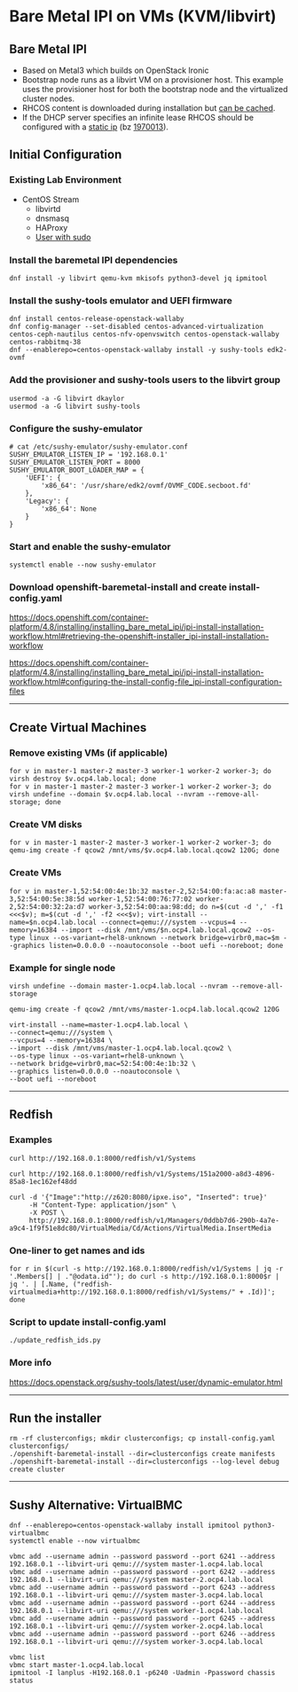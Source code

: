 # Bare Metal IPI on VMs (KVM/libvirt)

## Bare Metal IPI

* Based on Metal3 which builds on OpenStack Ironic
* Bootstrap node runs as a libvirt VM on a provisioner host. This example uses the provisioner host for both the bootstrap node and the virtualized cluster nodes.
* RHCOS content is downloaded during installation but [can be cached](https://docs.openshift.com/container-platform/4.8/installing/installing_bare_metal_ipi/ipi-install-installation-workflow.html#ipi-install-creating-an-rhcos-images-cache_ipi-install-installation-workflow).
* If the DHCP server specifies an infinite lease RHCOS should be configured with a [static ip](https://docs.openshift.com/container-platform/4.8/installing/installing_bare_metal_ipi/ipi-install-installation-workflow.html#verifying-static-ip-address-configuration_ipi-install-configuration-files) (bz [1970013](https://bugzilla.redhat.com/show_bug.cgi?id=1970013)).

## Initial Configuration

### Existing Lab Environment

* CentOS Stream
  * libvirtd
  * dnsmasq
  * HAProxy
  * [User with sudo](https://docs.openshift.com/container-platform/4.8/installing/installing_bare_metal_ipi/ipi-install-installation-workflow.html#preparing-the-provisioner-node-for-openshift-install_ipi-install-installation-workflow)

### Install the baremetal IPI dependencies

```
dnf install -y libvirt qemu-kvm mkisofs python3-devel jq ipmitool
```

### Install the sushy-tools emulator and UEFI firmware

```
dnf install centos-release-openstack-wallaby
dnf config-manager --set-disabled centos-advanced-virtualization centos-ceph-nautilus centos-nfv-openvswitch centos-openstack-wallaby centos-rabbitmq-38
dnf --enablerepo=centos-openstack-wallaby install -y sushy-tools edk2-ovmf
```

### Add the provisioner and sushy-tools users to the libvirt group

```
usermod -a -G libvirt dkaylor
usermod -a -G libvirt sushy-tools
```

### Configure the sushy-emulator

```
# cat /etc/sushy-emulator/sushy-emulator.conf 
SUSHY_EMULATOR_LISTEN_IP = '192.168.0.1'
SUSHY_EMULATOR_LISTEN_PORT = 8000
SUSHY_EMULATOR_BOOT_LOADER_MAP = {
    'UEFI': {
        'x86_64': '/usr/share/edk2/ovmf/OVMF_CODE.secboot.fd'
    },
    'Legacy': {
        'x86_64': None
    }
}
```

### Start and enable the sushy-emulator

```
systemctl enable --now sushy-emulator
```

### Download openshift-baremetal-install and create install-config.yaml

https://docs.openshift.com/container-platform/4.8/installing/installing_bare_metal_ipi/ipi-install-installation-workflow.html#retrieving-the-openshift-installer_ipi-install-installation-workflow

https://docs.openshift.com/container-platform/4.8/installing/installing_bare_metal_ipi/ipi-install-installation-workflow.html#configuring-the-install-config-file_ipi-install-configuration-files

-----------------------------------------------------------

## Create Virtual Machines

### Remove existing VMs (if applicable)

```
for v in master-1 master-2 master-3 worker-1 worker-2 worker-3; do virsh destroy $v.ocp4.lab.local; done
for v in master-1 master-2 master-3 worker-1 worker-2 worker-3; do virsh undefine --domain $v.ocp4.lab.local --nvram --remove-all-storage; done
```

### Create VM disks

```
for v in master-1 master-2 master-3 worker-1 worker-2 worker-3; do qemu-img create -f qcow2 /mnt/vms/$v.ocp4.lab.local.qcow2 120G; done
```

### Create VMs

```
for v in master-1,52:54:00:4e:1b:32 master-2,52:54:00:fa:ac:a8 master-3,52:54:00:5e:38:5d worker-1,52:54:00:76:77:02 worker-2,52:54:00:32:2a:d7 worker-3,52:54:00:aa:98:dd; do n=$(cut -d ',' -f1 <<<$v); m=$(cut -d ',' -f2 <<<$v); virt-install --name=$n.ocp4.lab.local --connect=qemu:///system --vcpus=4 --memory=16384 --import --disk /mnt/vms/$n.ocp4.lab.local.qcow2 --os-type linux --os-variant=rhel8-unknown --network bridge=virbr0,mac=$m --graphics listen=0.0.0.0 --noautoconsole --boot uefi --noreboot; done
```

### Example for single node

```
virsh undefine --domain master-1.ocp4.lab.local --nvram --remove-all-storage

qemu-img create -f qcow2 /mnt/vms/master-1.ocp4.lab.local.qcow2 120G

virt-install --name=master-1.ocp4.lab.local \
--connect=qemu:///system \
--vcpus=4 --memory=16384 \
--import --disk /mnt/vms/master-1.ocp4.lab.local.qcow2 \
--os-type linux --os-variant=rhel8-unknown \
--network bridge=virbr0,mac=52:54:00:4e:1b:32 \
--graphics listen=0.0.0.0 --noautoconsole \
--boot uefi --noreboot
```

-----------------------------------------------------------

## Redfish

### Examples

```
curl http://192.168.0.1:8000/redfish/v1/Systems

curl http://192.168.0.1:8000/redfish/v1/Systems/151a2000-a8d3-4896-85a8-1ec162ef48dd

curl -d '{"Image":"http://z620:8080/ipxe.iso", "Inserted": true}'
     -H "Content-Type: application/json" \
     -X POST \
     http://192.168.0.1:8000/redfish/v1/Managers/0ddbb7d6-290b-4a7e-a9c4-1f9f51e8dc80/VirtualMedia/Cd/Actions/VirtualMedia.InsertMedia
```

### One-liner to get names and ids
```
for r in $(curl -s http://192.168.0.1:8000/redfish/v1/Systems | jq -r '.Members[] | ."@odata.id"'); do curl -s http://192.168.0.1:8000$r | jq '. | [.Name, ("redfish-virtualmedia+http://192.168.0.1:8000/redfish/v1/Systems/" + .Id)]'; done
```

### Script to update install-config.yaml

```
./update_redfish_ids.py
```

### More info
https://docs.openstack.org/sushy-tools/latest/user/dynamic-emulator.html

-----------------------------------------------------------

## Run the installer

```
rm -rf clusterconfigs; mkdir clusterconfigs; cp install-config.yaml clusterconfigs/
./openshift-baremetal-install --dir=clusterconfigs create manifests
./openshift-baremetal-install --dir=clusterconfigs --log-level debug create cluster
```

-----------------------------------------------------------

## Sushy Alternative: VirtualBMC

```
dnf --enablerepo=centos-openstack-wallaby install ipmitool python3-virtualbmc
systemctl enable --now virtualbmc

vbmc add --username admin --password password --port 6241 --address 192.168.0.1 --libvirt-uri qemu:///system master-1.ocp4.lab.local
vbmc add --username admin --password password --port 6242 --address 192.168.0.1 --libvirt-uri qemu:///system master-2.ocp4.lab.local
vbmc add --username admin --password password --port 6243 --address 192.168.0.1 --libvirt-uri qemu:///system master-3.ocp4.lab.local
vbmc add --username admin --password password --port 6244 --address 192.168.0.1 --libvirt-uri qemu:///system worker-1.ocp4.lab.local
vbmc add --username admin --password password --port 6245 --address 192.168.0.1 --libvirt-uri qemu:///system worker-2.ocp4.lab.local
vbmc add --username admin --password password --port 6246 --address 192.168.0.1 --libvirt-uri qemu:///system worker-3.ocp4.lab.local

vbmc list
vbmc start master-1.ocp4.lab.local
ipmitool -I lanplus -H192.168.0.1 -p6240 -Uadmin -Ppassword chassis status
```
